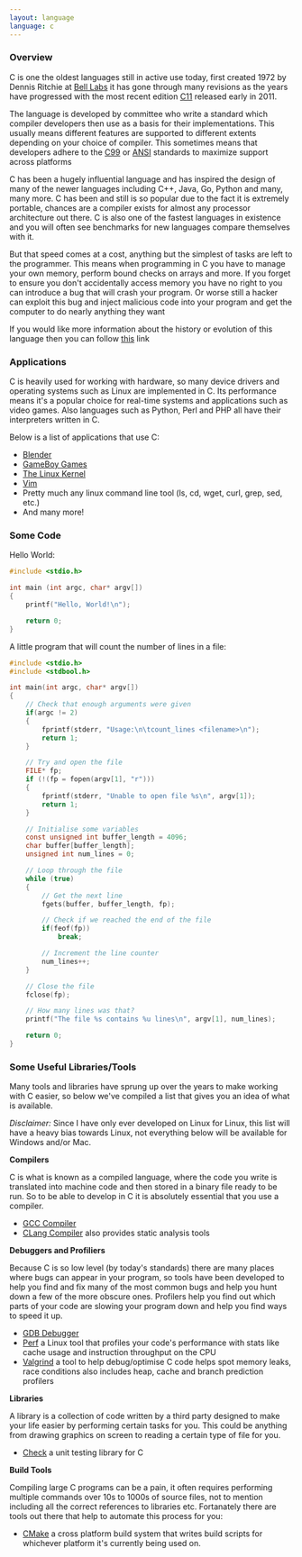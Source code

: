 ```yaml
---
layout: language
language: c
---
```


### Overview

C is one the oldest languages still in active use today, first created 1972 by
Dennis Ritchie at [Bell Labs][bell-labs] it has gone through many revisions as
the years have progressed with the most recent edition [C11][c11] released early
in 2011.

The language is developed by committee who write a standard which compiler
developers then use as a basis for their implementations. This usually means
different features are supported to different extents depending on your choice
of compiler. This sometimes means that developers adhere to the [C99][c99] or
[ANSI][ansi-c] standards to maximize support across platforms

C has been a hugely influential language and has inspired the design of many of
the newer languages including C++, Java, Go, Python and many, many more. C has
been and still is so popular due to the fact it is extremely portable, chances
are a compiler exists for almost any processor architecture out there. C is also
one of the fastest languages in existence and you will often see benchmarks for
new languages compare themselves with it.

But that speed comes at a cost, anything but the simplest of tasks are left to
the programmer. This means when programming in C you have to manage your own
memory, perform bound checks on arrays and more. If you forget to ensure you
don't accidentally access memory you have no right to you can introduce a bug
that will crash your program. Or worse still a hacker can exploit this bug and
inject malicious code into your program and get the computer to do nearly
anything they want

If you would like more information about the history or evolution of this
language then you can follow [this][cwiki] link

### Applications

C is heavily used for working with hardware, so many device drivers and
operating systems such as Linux are implemented in C. Its performance means
it's a popular choice for real-time systems and applications such as video
games. Also languages such as Python, Perl and PHP all have their interpreters
written in C.

Below is a list of applications that use C:

- [Blender][blender]
- [GameBoy Games][gba]
- [The Linux Kernel][kernel]
- [Vim][vim]
- Pretty much any linux command line tool (ls, cd, wget, curl, grep, sed, etc.)
- And many more!

### Some Code

Hello World:

```c
#include <stdio.h>

int main (int argc, char* argv[])
{
    printf("Hello, World!\n");

    return 0;
}
```

A little program that will count the number of lines in a file:

```c
#include <stdio.h>
#include <stdbool.h>

int main(int argc, char* argv[])
{
    // Check that enough arguments were given
    if(argc != 2)
    {
        fprintf(stderr, "Usage:\n\tcount_lines <filename>\n");
        return 1;
    }

    // Try and open the file
    FILE* fp;
    if (!(fp = fopen(argv[1], "r")))
    {
        fprintf(stderr, "Unable to open file %s\n", argv[1]);
        return 1;
    }

    // Initialise some variables
    const unsigned int buffer_length = 4096;
    char buffer[buffer_length];
    unsigned int num_lines = 0;

    // Loop through the file
    while (true)
    {
        // Get the next line
        fgets(buffer, buffer_length, fp);

        // Check if we reached the end of the file
        if(feof(fp))
            break;

        // Increment the line counter
        num_lines++;
    }

    // Close the file
    fclose(fp);

    // How many lines was that?
    printf("The file %s contains %u lines\n", argv[1], num_lines);

    return 0;
}
```

### Some Useful Libraries/Tools

Many tools and libraries have sprung up over the years to make working with C
easier, so below we've compiled a list that gives you an idea of what is
available.

_Disclaimer:_ Since I have only ever developed on Linux for Linux, this list
will have a heavy bias towards Linux, not everything below will be available for
Windows and/or Mac.

__Compilers__

C is what is known as a compiled language, where the code you write is
translated into machine code and then stored in a binary file ready to be run.
So to be able to develop in C it is absolutely essential that you use a
compiler.

- [GCC Compiler][gcc]
- [CLang Compiler][clang] also provides static analysis tools

__Debuggers and Profiliers__

Because C is so low level (by today's standards) there are many places where
bugs can appear in your program, so tools have been developed to help you find
and fix many of the most common bugs and help you hunt down a few of the more
obscure ones. Profilers help you find out which parts of your code are slowing
your program down and help you find ways to speed it up.

- [GDB Debugger][gdb]
- [Perf][perf] a Linux tool that profiles your code's performance with stats
like cache usage and instruction throughput on the CPU
- [Valgrind][valgrind] a tool to help debug/optimise C code helps spot memory
leaks, race conditions also includes heap, cache and branch prediction profilers

__Libraries__

A library is a collection of code written by a third party designed to make your
life easier by performing certain tasks for you. This could be anything from
drawing graphics on screen to reading a certain type of file for you.

- [Check][check] a unit testing library for C

__Build Tools__

Compiling large C programs can be a pain, it often requires performing multiple
commands over 10s to 1000s of source files, not to mention including all the
correct references to libraries etc. Fortanately there are tools out there that
help to automate this process for you:

- [CMake][cmake] a cross platform build system that writes build scripts for
whichever platform it's currently being used on.

[ansi-c]: http://www.flash-gordon.me.uk/ansi.c.txt
[bell-labs]: http://en.wikipedia.org/wiki/Bell_Labs
[blender]: https://www.blender.org
[c99]: http://www.open-std.org/jtc1/sc22/WG14/www/docs/n1256.pdf
[c11]: http://www.open-std.org/JTC1/SC22/WG14/www/docs/n1570.pdf
[check]: http://check.sourceforge.net
[clang]: http://clang.llvm.org
[cmake]: http://cmake.org
[cwiki]: http://en.wikipedia.org/wiki/C_(programming_language)
[gba]: http://www.coranac.com/tonc/text/toc.htm
[gcc]: https://gcc.gnu.org
[gdb]: http://www.gnu.org/software/gdb
[kernel]: https://kernel.org
[perf]: http://www.brendangregg.com/perf.html
[valgrind]: http://valgrind.org
[vim]: http://www.vim.org
